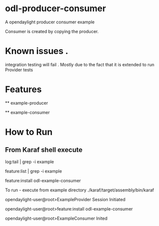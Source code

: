 # odl-producer-consumer
A opendaylight producer consumer example

Consumer is created by copying the producer.

Known issues .
===============

integration testing will fail . Mostly due to the fact that it is extended to run Provider tests


Features 
============

** example-producer

** example-consumer 

How to Run
============

From Karaf shell execute 
-------------------------
log:tail | grep -i example

feature:list | grep -i example

feature:install odl-example-consumer 


To run  -  execute  from example directory 
./karaf/target/assembly/bin/karaf 

opendaylight-user@root>ExampleProvider Session Initiated

opendaylight-user@root>feature:install odl-example-consumer 

opendaylight-user@root>ExampleConsumer Inited



